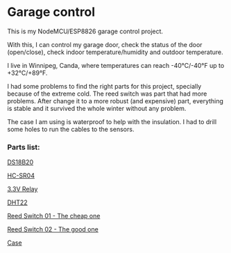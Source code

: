 # Garage control

This is my NodeMCU/ESP8826 garage control project.

With this, I can control my garage door, check the status of the door (open/close), check indoor temperature/humidity and outdoor temperature.

I live in Winnipeg, Canda, where temperatures can reach -40°C/-40°F up to +32°C/+89°F.

I had some problems to find the right parts for this project, specially because of the extreme cold. The reed switch was part that had more problems. After change it to a more robust (and expensive) part, everything is stable and it survived the whole winter without any problem.

The case I am using is waterproof to help with the insulation. I had to drill some holes to run the cables to the sensors.

### Parts list:

[DS18B20](https://www.banggood.com/Wholesale-DS18B20-Waterproof-Digital-Temperature-Temp-Sensor-Probe-p-53674.html?cur_warehouse=CN&rmmds=search)

[HC-SR04](https://www.banggood.com/Wholesale-Geekcreit-Ultrasonic-Module-HC-SR04-Distance-Measuring-Ranging-Transducers-Sensor-DC-5V-2-450cm-p-40313.html?cur_warehouse=CN&rmmds=search)

[3.3V Relay](https://www.banggood.com/BESTEP-1-Channel-3_3V-Low-Level-Trigger-Relay-Module-Optocoupler-Isolation-Terminal-p-1355736.html?cur_warehouse=CN&rmmds=search)

[DHT22](https://www.banggood.com/DHT22-Single-bus-Digital-Temperature-and-Humidity-Sensor-Module-Electronic-Building-Blocks-AM2302-3_3V-5V-DC-p-1457358.html?cur_warehouse=CN&rmmds=search)

[Reed Switch 01 - The cheap one](https://www.banggood.com/Recessed-Door-Window-Contacts-Magnetic-Reed-Security-Alarm-Switch-p-976715.html?cur_warehouse=CN&rmmds=search)

[Reed Switch 02 - The good one](https://www.amazon.ca/gp/product/B07DW2JGF2/ref=ppx_yo_dt_b_search_asin_title?ie=UTF8&psc=1)

[Case](https://www.banggood.com/Waterproof-ABS-Plastic-Electronic-Box-White-Case-6-Size-Junction-Case-p-948279.html?cur_warehouse=CN&ID=514796&rmmds=search)
